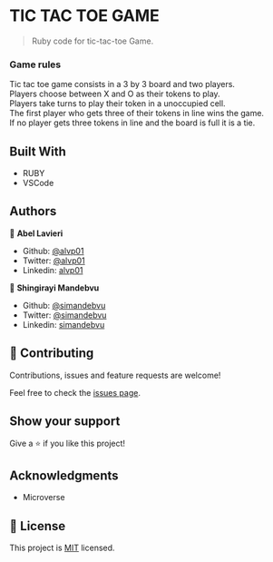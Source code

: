 # TIC TAC TOE GAME
> Ruby code for tic-tac-toe Game.

### Game rules
Tic tac toe game consists in a 3 by 3 board and two players.<br>
Players choose between X and O as their tokens to play.<br>
Players take turns to play their token in a unoccupied cell.<br>
The first player who gets three of their tokens in line wins the game.<br>
If no player gets three tokens in line and the board is full it is a tie.<br>

## Built With

- RUBY
- VSCode
  
## Authors

👤 **Abel Lavieri**

- Github: [@alvp01](https://github.com/alvp01)
- Twitter: [@alvp01](https://twitter.com/alvp01)
- Linkedin: [alvp01](https://linkedin.com/in/alvp01)

👤 **Shingirayi Mandebvu**

- Github: [@simandebvu](https://github.com/simandebvu)
- Twitter: [@simandebvu](https://twitter.com/simandebvu)
- Linkedin: [simandebvu](https://linkedin.com/in/simandebvu)

## 🤝 Contributing

Contributions, issues and feature requests are welcome!

Feel free to check the [issues page](issues/).

## Show your support

Give a ⭐️ if you like this project!

## Acknowledgments

- Microverse

## 📝 License

This project is [MIT](LICENSE) licensed.
